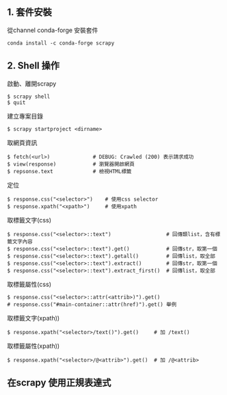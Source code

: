 ## 1. 套件安裝
從channel conda-forge 安裝套件
```shell
conda install -c conda-forge scrapy
```


## 2. Shell 操作
啟動、離開scrapy
```shell
$ scrapy shell
$ quit
```

建立專案目錄
```shell
$ scrapy startproject <dirname>
```

取網頁資訊
```shell
$ fetch(<url>)              # DEBUG: Crawled (200) 表示請求成功
$ view(response)            # 瀏覽器開啟網頁
$ repsonse.text             # 檢視HTML標籤
```
定位
```shell
$ response.css("<selector>")    # 使用css selector
$ response.xpath("<xpath>")     # 使用xpath
```

取標籤文字(css)
```shell
$ response.css("<selector>::text")                  # 回傳類list，含有標籤文字內容
$ response.css("<selector>::text").get()            # 回傳str，取第一個
$ response.css("<selector>::text").getall()         # 回傳list，取全部
$ response.css("<selector>::text").extract()        # 回傳str，取第一個
$ response.css("<selector>::text").extract_first()  # 回傳list，取全部
```
取標籤屬性(css)
```shell
$ response.css("<selector>::attr(<attrib>)").get()
# response.css("#main-container::attr(href)").get() 舉例
```

取標籤文字(xpath))
```shell
$ response.xpath("<selector>/text()").get()     # 加 /text()
```
取標籤屬性(xpath))
```shell
$ response.xpath("<selector>/@<attrib>").get()  # 加 /@<attrib>
```

## 在scrapy 使用正規表達式
```shell

```





